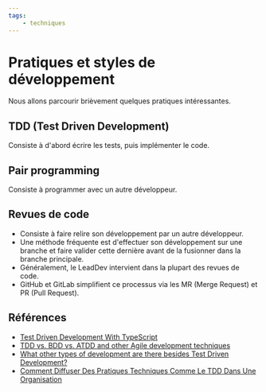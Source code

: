 ```yaml
---
tags:
    - techniques
---
```


# Pratiques et styles de développement

Nous allons parcourir brièvement quelques pratiques intéressantes.

## TDD (Test Driven Development)

Consiste à d'abord écrire les tests, puis implémenter le code.

## Pair programming

Consiste à programmer avec un autre développeur.

## Revues de code

-   Consiste à faire relire son développement par un autre développeur.
-   Une méthode fréquente est d'effectuer son développement sur une branche et faire valider cette dernière avant de la fusionner dans la branche principale.
-   Généralement, le LeadDev intervient dans la plupart des revues de code.
-   GitHub et GitLab simplifient ce processus via les MR (Merge Request) et PR (Pull Request).

## Références

-   [Test Driven Development With TypeScript](https://dev.to/kalashin1/test-driven-development-with-typescript-1b0p)
-   [TDD vs. BDD vs. ATDD and other Agile development techniques](https://www.techtarget.com/searchsoftwarequality/tip/TDD-vs-BDD-vs-ATDD-and-other-Agile-development-techniques)
-   [What other types of development are there besides Test Driven Development?](https://www.reddit.com/r/learnprogramming/comments/cddbqk/what_other_types_of_development_are_there_besides/)
-   [Comment Diffuser Des Pratiques Techniques Comme Le TDD Dans Une Organisation](https://www.infoq.com/fr/articles/spread-technical-practices-organization/)

